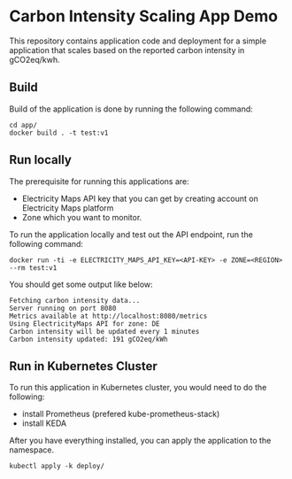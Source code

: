 # Carbon Intensity Scaling App Demo

This repository contains application code and deployment for a simple application that scales based on the reported carbon intensity in gCO2eq/kwh.

## Build

Build of the application is done by running the following command:

```shell
cd app/
docker build . -t test:v1
```

## Run locally

The prerequisite for running this applications are:
- Electricity Maps API key that you can get by creating account on Electricity Maps platform
- Zone which you want to monitor.

To run the application locally and test out the API endpoint, run the following command:
```shell
docker run -ti -e ELECTRICITY_MAPS_API_KEY=<API-KEY> -e ZONE=<REGION> --rm test:v1
```

You should get some output like below:
```
Fetching carbon intensity data...
Server running on port 8080
Metrics available at http://localhost:8080/metrics
Using ElectricityMaps API for zone: DE
Carbon intensity will be updated every 1 minutes
Carbon intensity updated: 191 gCO2eq/kWh
```

## Run in Kubernetes Cluster

To run this application in Kubernetes cluster, you would need to do the following:
- install Prometheus (prefered kube-prometheus-stack)
- install KEDA

After you have everything installed, you can apply the application to the namespace.
```
kubectl apply -k deploy/
```

